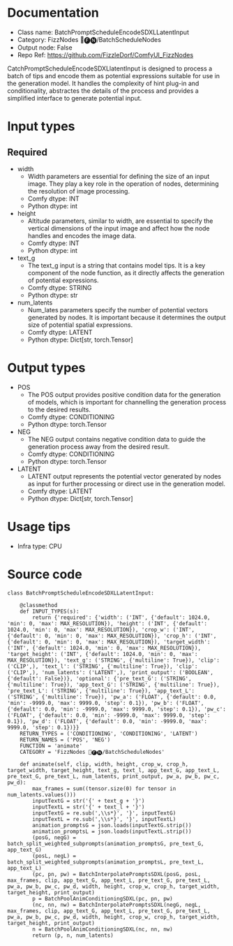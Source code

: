 # Documentation
- Class name: BatchPromptScheduleEncodeSDXLLatentInput
- Category: FizzNodes 📅🅕🅝/BatchScheduleNodes
- Output node: False
- Repo Ref: https://github.com/FizzleDorf/ComfyUI_FizzNodes

CatchPromptScheduleEncodeSDXLlatentInput is designed to process a batch of tips and encode them as potential expressions suitable for use in the generation model. It handles the complexity of hint plug-in and conditionality, abstractes the details of the process and provides a simplified interface to generate potential input.

# Input types
## Required
- width
    - Width parameters are essential for defining the size of an input image. They play a key role in the operation of nodes, determining the resolution of image processing.
    - Comfy dtype: INT
    - Python dtype: int
- height
    - Altitude parameters, similar to width, are essential to specify the vertical dimensions of the input image and affect how the node handles and encodes the image data.
    - Comfy dtype: INT
    - Python dtype: int
- text_g
    - The text_g input is a string that contains model tips. It is a key component of the node function, as it directly affects the generation of potential expressions.
    - Comfy dtype: STRING
    - Python dtype: str
- num_latents
    - Num_lates parameters specify the number of potential vectors generated by nodes. It is important because it determines the output size of potential spatial expressions.
    - Comfy dtype: LATENT
    - Python dtype: Dict[str, torch.Tensor]

# Output types
- POS
    - The POS output provides positive condition data for the generation of models, which is important for channelling the generation process to the desired results.
    - Comfy dtype: CONDITIONING
    - Python dtype: torch.Tensor
- NEG
    - The NEG output contains negative condition data to guide the generation process away from the desired result.
    - Comfy dtype: CONDITIONING
    - Python dtype: torch.Tensor
- LATENT
    - LATENT output represents the potential vector generated by nodes as input for further processing or direct use in the generation model.
    - Comfy dtype: LATENT
    - Python dtype: Dict[str, torch.Tensor]

# Usage tips
- Infra type: CPU

# Source code
```
class BatchPromptScheduleEncodeSDXLLatentInput:

    @classmethod
    def INPUT_TYPES(s):
        return {'required': {'width': ('INT', {'default': 1024.0, 'min': 0, 'max': MAX_RESOLUTION}), 'height': ('INT', {'default': 1024.0, 'min': 0, 'max': MAX_RESOLUTION}), 'crop_w': ('INT', {'default': 0, 'min': 0, 'max': MAX_RESOLUTION}), 'crop_h': ('INT', {'default': 0, 'min': 0, 'max': MAX_RESOLUTION}), 'target_width': ('INT', {'default': 1024.0, 'min': 0, 'max': MAX_RESOLUTION}), 'target_height': ('INT', {'default': 1024.0, 'min': 0, 'max': MAX_RESOLUTION}), 'text_g': ('STRING', {'multiline': True}), 'clip': ('CLIP',), 'text_l': ('STRING', {'multiline': True}), 'clip': ('CLIP',), 'num_latents': ('LATENT',), 'print_output': ('BOOLEAN', {'default': False})}, 'optional': {'pre_text_G': ('STRING', {'multiline': True}), 'app_text_G': ('STRING', {'multiline': True}), 'pre_text_L': ('STRING', {'multiline': True}), 'app_text_L': ('STRING', {'multiline': True}), 'pw_a': ('FLOAT', {'default': 0.0, 'min': -9999.0, 'max': 9999.0, 'step': 0.1}), 'pw_b': ('FLOAT', {'default': 0.0, 'min': -9999.0, 'max': 9999.0, 'step': 0.1}), 'pw_c': ('FLOAT', {'default': 0.0, 'min': -9999.0, 'max': 9999.0, 'step': 0.1}), 'pw_d': ('FLOAT', {'default': 0.0, 'min': -9999.0, 'max': 9999.0, 'step': 0.1})}}
    RETURN_TYPES = ('CONDITIONING', 'CONDITIONING', 'LATENT')
    RETURN_NAMES = ('POS', 'NEG')
    FUNCTION = 'animate'
    CATEGORY = 'FizzNodes 📅🅕🅝/BatchScheduleNodes'

    def animate(self, clip, width, height, crop_w, crop_h, target_width, target_height, text_g, text_l, app_text_G, app_text_L, pre_text_G, pre_text_L, num_latents, print_output, pw_a, pw_b, pw_c, pw_d):
        max_frames = sum((tensor.size(0) for tensor in num_latents.values()))
        inputTextG = str('{' + text_g + '}')
        inputTextL = str('{' + text_l + '}')
        inputTextG = re.sub(',\\s*}', '}', inputTextG)
        inputTextL = re.sub(',\\s*}', '}', inputTextL)
        animation_promptsG = json.loads(inputTextG.strip())
        animation_promptsL = json.loads(inputTextL.strip())
        (posG, negG) = batch_split_weighted_subprompts(animation_promptsG, pre_text_G, app_text_G)
        (posL, negL) = batch_split_weighted_subprompts(animation_promptsL, pre_text_L, app_text_L)
        (pc, pn, pw) = BatchInterpolatePromptsSDXL(posG, posL, max_frames, clip, app_text_G, app_text_L, pre_text_G, pre_text_L, pw_a, pw_b, pw_c, pw_d, width, height, crop_w, crop_h, target_width, target_height, print_output)
        p = BatchPoolAnimConditioningSDXL(pc, pn, pw)
        (nc, nn, nw) = BatchInterpolatePromptsSDXL(negG, negL, max_frames, clip, app_text_G, app_text_L, pre_text_G, pre_text_L, pw_a, pw_b, pw_c, pw_d, width, height, crop_w, crop_h, target_width, target_height, print_output)
        n = BatchPoolAnimConditioningSDXL(nc, nn, nw)
        return (p, n, num_latents)
```